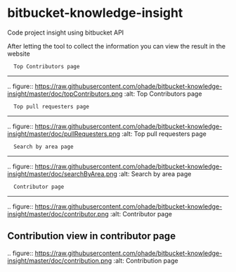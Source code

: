 # bitbucket-knowledge-insight
Code project insight using bitbucket API


After letting the tool to collect the information you can view the result in the website

      Top Contributors page
-------------------------------------

.. figure:: https://raw.githubusercontent.com/ohade/bitbucket-knowledge-insight/master/doc/topContributors.png
   :alt: Top Contributors page


      Top pull requesters page
-------------------------------------

.. figure:: https://raw.githubusercontent.com/ohade/bitbucket-knowledge-insight/master/doc/pullRequesters.png
   :alt: Top pull requesters page


      Search by area page
-------------------------------------

.. figure:: https://raw.githubusercontent.com/ohade/bitbucket-knowledge-insight/master/doc/searchByArea.png
   :alt: Search by area page


      Contributor page
-------------------------------------

.. figure:: https://raw.githubusercontent.com/ohade/bitbucket-knowledge-insight/master/doc/contributor.png
   :alt: Contributor page


Contribution view in contributor page
-------------------------------------

.. figure:: https://raw.githubusercontent.com/ohade/bitbucket-knowledge-insight/master/doc/contribution.png
   :alt: Contribution page